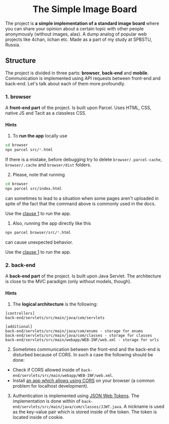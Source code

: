 # <div align="center">The Simple Image Board</div>

The project is <strong>a simple implementation of a standard image board</strong> where you can share your opinion about a certain topic with other people anonymously (without images, alas). A dump analog of popular web projects like <a link="4chan.org">4chan</a>, <a link="https://iichan.hk/">iichan</a> etc. Made as a part of my study at SPBSTU, Russia.

## Structure

The project is divided in three parts: <strong>browser</strong>, <strong>back-end</strong> and <strong>mobile</strong>. Communication is implemented using API requests between front-end and back-end. Let's talk about each of them more profoundly. 

### 1. browser

A <strong>front-end part</strong> of the project. Is built upon <a link="https://github.com/parcel-bundler/parcel">Parcel</a>. Uses HTML, CSS, native JS and <a link="https://github.com/yegor256/tacit">Tacit</a> as a classless CSS.

#### Hints

<a name="browser-hints-clause-1"></a>
1. To <strong>run the app</strong> locally use
```bash
cd browser
npx parcel src/*.html
```

If there is a mistake, before debugging try to delete `browser/.parcel-cache`, `browser/.cache` and `browser/dist` folders. 

2. Please, note that running

```bash
cd browser
npx parcel src/index.html
```

can sometimes to lead to a situation when some pages aren't uploaded in spite of the fact that the command above is commonly used in the docs.

Use the [clause 1](#browser-hints-clause-1) to run the app.

1. Also, running the app directly like this

```bash
npx parcel browser/src/*.html
```

can cause unexpected behavior.

Use the [clause 1](#browser-hints-clause-1) to run the app.

### 2. back-end

A <strong>back-end part</strong> of the project. Is built upon <a link="https://docs.oracle.com/javaee/5/tutorial/doc/bnafe.html">Java Servlet</a>. The architecture is close to <a link="https://en.wikipedia.org/wiki/Model%E2%80%93view%E2%80%93controller">the MVC paradigm</a> (only without models, though).

#### Hints

1. The <strong>logical architecture</strong> is the following:
```
[controllers]
back-end/servlets/src/main/java/com/servlets

[additional]
back-end/servlets/src/main/java/com/enums - storage for enums
back-end/servlets/src/main/java/com/classes - storage for classes
back-end/servlets/src/main/webapp/WEB-INF/web.xml - storage for urls
```

2. Sometimes communication between the front-end and the back-end is disturbed because of CORS. In such a case the following should be done:

* Check if CORS allowed inside of `back-end/servlets/src/main/webapp/WEB-INF/web.xml`.
* Install <a href="https://chrome.google.com/webstore/detail/allow-cors-access-control/lhobafahddgcelffkeicbaginigeejlf">an app which allows using CORS</a> on your browser (a common problem for localhost development).

3. Authentication is implemented using <a href="https://jwt.io/">JSON Web Tokens</a>. The implementation is done within of `back-end/servlets/src/main/java/com/classes/JJWT.java`. A nickname is used as the key-value pair which is stored inside of the token. The token is located inside of cookie.